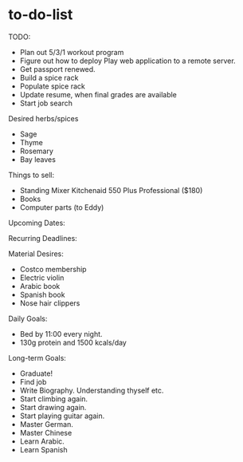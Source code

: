 # to-do-list


TODO:
* Plan out 5/3/1 workout program
* Figure out how to deploy Play web application to a remote server.
* Get passport renewed.
* Build a spice rack
* Populate spice rack
* Update resume, when final grades are available
* Start job search

Desired herbs/spices
* Sage
* Thyme
* Rosemary
* Bay leaves


Things to sell:
* Standing Mixer Kitchenaid 550 Plus Professional ($180)
* Books
* Computer parts (to Eddy)

Upcoming Dates:


Recurring Deadlines:


Material Desires:
* Costco membership
* Electric violin
* Arabic book
* Spanish book
* Nose hair clippers

Daily Goals:
* Bed by 11:00 every night.
* 130g protein and 1500 kcals/day

Long-term Goals:
* Graduate!
* Find job
* Write Biography. Understanding thyself etc.
* Start climbing again.
* Start drawing again.
* Start playing guitar again.
* Master German.
* Master Chinese
* Learn Arabic.
* Learn Spanish